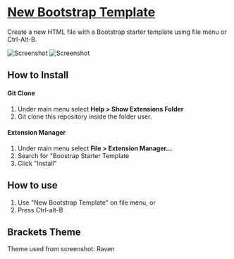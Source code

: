# [New Bootstrap Template](https://github.com/JTruax/bootstrap-starter-template)

Create a new HTML file with a Bootstrap starter template using file menu or Ctrl-Alt-B.

![Screenshot](http://justintruax.com/bst-1.png)
![Screenshot](http://justintruax.com/bst-2.png)

## How to Install

#### Git Clone

1. Under main menu select **Help > Show Extensions Folder**
2. Git clone this repository inside the folder user.

#### Extension Manager

1. Under main menu select **File > Extension Manager...**
2. Search for "Boostrap Starter Template
3. Click "Install"

## How to use

1. Use "New Bootstrap Template" on file menu, or
2. Press Ctrl-alt-B

## Brackets Theme

Theme used from screenshot: Raven
